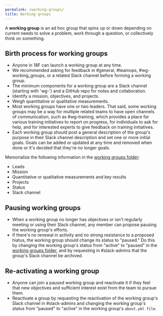```yaml
---
permalink: /working-groups/
title: Working groups
---
```

A **working group** is an ad hoc group that spins up or down depending on
current needs to solve a problem, work through a question, or collectively
think on something.

## Birth process for working groups
* Anyone in 18F can launch a working group at any time.  
* We recommended asking for feedback in #general, #teamops, #wg-working_groups, or a related Slack channel before forming a working group.
* The minimum components for a working group are a Slack channel (starting with 'wg-') and a GitHub repo for notes and collaboration.  
* Identify a mission, objectives, and projects. 
* Weigh quantitative or qualitative measurements.  
* Most working groups have one or two leaders. That said, some working groups
may be a way for multiple related teams to have open channels of communication,
such as #wg-training, which provides a place for various training initiatives
to report on progress, for individuals to ask for help, and for interested experts
to give feedback on training initiatives.
* Each working group should post a general description of the group's purpose in their Slack channel description and set one or more initial goals. Goals can be added or updated at any time and removed when done or it's decided that they're no longer goals.

Memorialize the following information in the [working groups folder](https://github.com/18F/data-private/tree/master/working_groups):  
* Leads  
* Mission  
* Quantitative or qualitative measurements and key results   
* Projects  
* Status  
* Slack channel  

<a name="pausing"></a>

## Pausing working groups 
* When a working group no longer has objectives or isn't regularly meeting or using their Slack channel, any member can propose pausing the working group's efforts.
* If there's no renewal in activity and no strong resistance to a proposed hiatus, the working group should change its status to "paused." Do this by changing the working group's status from "active" to "paused" in the [working groups folder](https://github.com/18F/data-private/tree/master/working_groups), and by requesting in #slack-admins that the group's Slack channel be archived.  

## Re-activating a working group
* Anyone can join a paused working group and reactivate it if they feel that new objectives and sufficient interest exist from the team to pursue them.  
* Reactivate a group by requesting the reactivation of the working group's Slack channel in #slack-admins and changing the working group's status from "paused" to "active" in the working group's `about.yml file`. 
